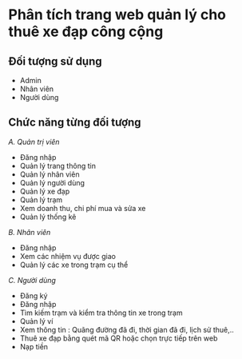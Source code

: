 # Phân tích trang web quản lý cho thuê xe đạp công cộng

## Đối tượng sử dụng
- Admin
- Nhân viên
- Người dùng
## Chức năng từng đối tượng
*A. Quản trị viên*
- Đăng nhập
- Quản lý trang thông tin 
- Quản lý nhân viên
- Quản lý người dùng
- Quản lý xe đạp
- Quản lý trạm
- Xem doanh thu, chi phí mua và sửa xe 
- Quản lý thống kê

*B. Nhân viên*

- Đăng nhập
- Xem các nhiệm vụ được giao
- Quản lý các xe trong trạm cụ thể

*C. Người dùng*
- Đăng ký
- Đăng nhập
- Tìm kiếm trạm và kiểm tra thông tin xe trong trạm 
- Quản lý ví 
- Xem thông tin : Quãng đường đã đi, thời gian đã đi, lịch sử thuê,..
- Thuê xe đạp bằng quét mã QR hoặc chọn trực tiếp trên web
- Nạp tiền
